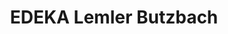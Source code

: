 ---
title: "EDEKA Lemler Butzbach"
url: /butzbach/edeka-lemler-butzbach-kaiserstrasse/
shop: Supermarkt
---